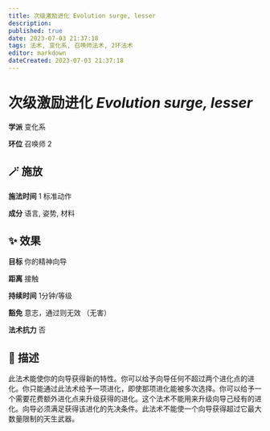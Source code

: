 ```yaml
---
title: 次级激励进化 Evolution surge, lesser
description: 
published: true
date: 2023-07-03 21:37:18
tags: 法术, 变化系, 召唤师法术, 2环法术
editor: markdown
dateCreated: 2023-07-03 21:37:18
---
```


# **次级激励进化** *Evolution surge, lesser*

**学派** 变化系 

**环位** 召唤师 2

## 🪄 施放

**施法时间** 1 标准动作

**成分** 语言, 姿势, 材料

## ✨ 效果 

**目标** 你的精神向导 

**距离** 接触  

**持续时间** 1分钟/等级 

**豁免** 意志，通过则无效 （无害）

**法术抗力** 否

## 📖 描述

此法术能使你的向导获得新的特性。你可以给予向导任何不超过两个进化点的进化。你只能通过此法术给予一项进化，即使那项进化能被多次选择。你可以给予一个需要花费额外进化点来升级获得的进化。这个法术不能用来升级向导己经有的进化。向导必须满足获得该进化的先决条件。此法术不能使一个向导获得超过它最大数量限制的天生武器。
    